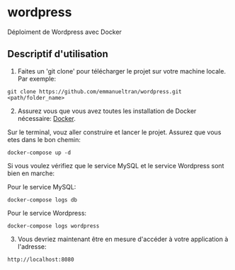 # wordpress
Déploiment de Wordpress avec Docker

## Descriptif d'utilisation

1. Faites un 'git clone' pour télécharger le projet sur votre machine locale. 
Par exemple:
```console
git clone https://github.com/emmanueltran/wordpress.git <path/folder_name>
```

2. Assurez vous que vous avez toutes les installation de Docker nécessaire: [Docker](https://docs.docker.com/get-docker/).

Sur le terminal, vouz aller construire et lancer le projet. Assurez que vous etes dans le bon chemin:
```console
docker-compose up -d
```

Si vous voulez vérifiez que le service MySQL et le service Wordpress sont bien en marche:

Pour le service MySQL:
```console
docker-compose logs db 
```

Pour le service Wordpress:
```console
docker-compose logs wordpress 
```

3. Vous devriez maintenant être en mesure d'accéder à votre application à l'adresse:
```console
http://localhost:8080
```
